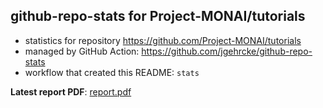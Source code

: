 ## github-repo-stats for Project-MONAI/tutorials

- statistics for repository https://github.com/Project-MONAI/tutorials
- managed by GitHub Action: https://github.com/jgehrcke/github-repo-stats
- workflow that created this README: `stats`

**Latest report PDF**: [report.pdf](https://github.com/Project-MONAI/monai-code-formatter/raw/master/Project-MONAI/tutorials/latest-report/report.pdf)

